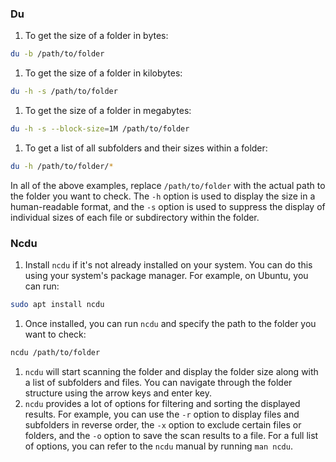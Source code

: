 ### Du

1. To get the size of a folder in bytes:

```bash
du -b /path/to/folder
```

1. To get the size of a folder in kilobytes:

```bash
du -h -s /path/to/folder
```

1. To get the size of a folder in megabytes:

```bash
du -h -s --block-size=1M /path/to/folder
```

1. To get a list of all subfolders and their sizes within a folder:

```bash
du -h /path/to/folder/*
```

In all of the above examples, replace `/path/to/folder` with the actual path to the folder you want to check. The `-h` option is used to display the size in a human-readable format, and the `-s` option is used to suppress the display of individual sizes of each file or subdirectory within the folder.

### Ncdu

1. Install `ncdu` if it's not already installed on your system. You can do this using your system's package manager. For example, on Ubuntu, you can run:

```bash
sudo apt install ncdu
```

1. Once installed, you can run `ncdu` and specify the path to the folder you want to check:

```bash
ncdu /path/to/folder
```

1. `ncdu` will start scanning the folder and display the folder size along with a list of subfolders and files. You can navigate through the folder structure using the arrow keys and enter key.
2. `ncdu` provides a lot of options for filtering and sorting the displayed results. For example, you can use the `-r` option to display files and subfolders in reverse order, the `-x` option to exclude certain files or folders, and the `-o` option to save the scan results to a file. For a full list of options, you can refer to the `ncdu` manual by running `man ncdu`.